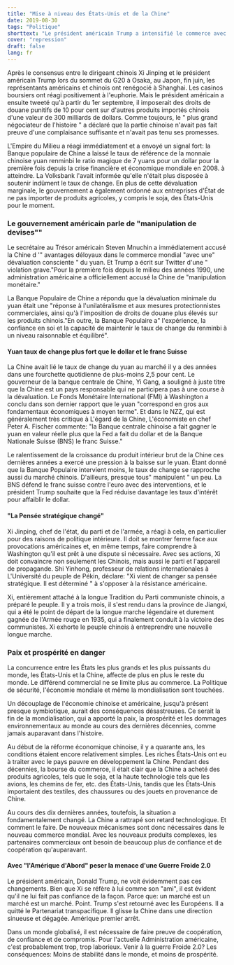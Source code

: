 ```yaml
---
title: "Mise à niveau des États-Unis et de la Chine"
date: 2019-08-30
tags: "Politique"
shorttext: "Le président américain Trump a intensifié le commerce avec la Chine. Pékin réagit calmement, mais envoie un signal fort."
cover: "repression"
draft: false
lang: fr
---
```


Après le consensus entre le dirigeant chinois Xi Jinping et le président américain Trump lors du sommet du G20 à Osaka, au Japon, fin juin, les représentants américains et chinois ont renégocié à Shanghai. Les casinos boursiers ont réagi positivement à l'euphorie. Mais le président américain a ensuite tweeté qu'à partir du 1er septembre, il imposerait des droits de douane punitifs de 10 pour cent sur d'autres produits importés chinois d'une valeur de 300 milliards de dollars. Comme toujours, le " plus grand négociateur de l'histoire " a déclaré que la partie chinoise n'avait pas fait preuve d'une complaisance suffisante et n'avait pas tenu ses promesses.

L'Empire du Milieu a réagi immédiatement et a envoyé un signal fort: la Banque populaire de Chine a laissé le taux de référence de la monnaie chinoise yuan renminbi le ratio magique de 7 yuans pour un dollar pour la première fois depuis la crise financière et économique mondiale en 2008. à atteindre. La Volksbank l'avait informée qu'elle n'était plus disposée à soutenir indûment le taux de change. En plus de cette dévaluation marginale, le gouvernement a également ordonné aux entreprises d'État de ne pas importer de produits agricoles, y compris le soja, des États-Unis pour le moment.

### Le gouvernement américain parle de "manipulation de devises""

Le secrétaire au Trésor américain Steven Mnuchin a immédiatement accusé la Chine d '" avantages déloyaux dans le commerce mondial "avec une" dévaluation consciente " du yuan. Et Trump a écrit sur Twitter d'une " violation grave."Pour la première fois depuis le milieu des années 1990, une administration américaine a officiellement accusé la Chine de "manipulation monétaire."

La Banque Populaire de Chine a répondu que la dévaluation minimale du yuan était une "réponse à l'unilatéralisme et aux mesures protectionnistes commerciales, ainsi qu'à l'imposition de droits de douane plus élevés sur les produits chinois."En outre, la Banque Populaire a" l'expérience, la confiance en soi et la capacité de maintenir le taux de change du renminbi à un niveau raisonnable et équilibré".

#### Yuan taux de change plus fort que le dollar et le franc Suisse

La Chine avait lié le taux de change du yuan au marché il y a des années dans une fourchette quotidienne de plus-moins 2,5 pour cent. Le gouverneur de la banque centrale de Chine, Yi Gang, a souligné à juste titre que la Chine est un pays responsable qui ne participera pas à une course à la dévaluation. Le Fonds Monétaire International (FMI) à Washington a conclu dans son dernier rapport que le yuan "correspond en gros aux fondamentaux économiques à moyen terme". Et dans le NZZ, qui est généralement très critique à L'égard de la Chine, L'économiste en chef Peter A. Fischer commente: "la Banque centrale chinoise a fait gagner le yuan en valeur réelle plus que la Fed a fait du dollar et de la Banque Nationale Suisse (BNS) le franc Suisse."

Le ralentissement de la croissance du produit intérieur brut de la Chine ces dernières années a exercé une pression à la baisse sur le yuan. Étant donné que la Banque Populaire intervient moins, le taux de change se rapproche aussi du marché chinois. D'ailleurs, presque tous" manipulent " un peu. La BNS défend le franc suisse contre l'euro avec des interventions, et le président Trump souhaite que la Fed réduise davantage les taux d'intérêt pour affaiblir le dollar.

#### "La Pensée stratégique changé"

Xi Jinping, chef de l'état, du parti et de l'armée, a réagi à cela, en particulier pour des raisons de politique intérieure. Il doit se montrer ferme face aux provocations américaines et, en même temps, faire comprendre à Washington qu'il est prêt à une dispute si nécessaire. Avec ses actions, Xi doit convaincre non seulement les Chinois, mais aussi le parti et l'appareil de propagande. Shi Yinhong, professeur de relations internationales à L'Université du peuple de Pékin, déclare: "Xi vient de changer sa pensée stratégique. Il est déterminé " à s'opposer à la résistance américaine.

Xi, entièrement attaché à la longue Tradition du Parti communiste chinois, a préparé le peuple. Il y a trois mois, il s'est rendu dans la province de Jiangxi, qui a été le point de départ de la longue marche légendaire et durement gagnée de l'Armée rouge en 1935, qui a finalement conduit à la victoire des communistes. Xi exhorte le peuple chinois à entreprendre une nouvelle longue marche.

### Paix et prospérité en danger

La concurrence entre les États les plus grands et les plus puissants du monde, les États-Unis et la Chine, affecte de plus en plus le reste du monde. Le différend commercial ne se limite plus au commerce. La Politique de sécurité, l'économie mondiale et même la mondialisation sont touchées.

Un découplage de l'économie chinoise et américaine, jusqu'à présent presque symbiotique, aurait des conséquences désastreuses. Ce serait la fin de la mondialisation, qui a apporté la paix, la prospérité et les dommages environnementaux au monde au cours des dernières décennies, comme jamais auparavant dans l'histoire.

Au début de la réforme économique chinoise, il y a quarante ans, les conditions étaient encore relativement simples. Les riches États-Unis ont eu à traiter avec le pays pauvre en développement la Chine. Pendant des décennies, la bourse du commerce, il était clair que la Chine a acheté des produits agricoles, tels que le soja, et la haute technologie tels que les avions, les chemins de fer, etc. des États-Unis, tandis que les États-Unis importaient des textiles, des chaussures ou des jouets en provenance de Chine.

Au cours des dix dernières années, toutefois, la situation a fondamentalement changé. La Chine a rattrapé son retard technologique. Et comment le faire. De nouveaux mécanismes sont donc nécessaires dans le nouveau commerce mondial. Avec les nouveaux produits complexes, les partenaires commerciaux ont besoin de beaucoup plus de confiance et de coopération qu'auparavant.

#### Avec "l'Amérique d'Abord" peser la menace d'une Guerre Froide 2.0

Le président américain, Donald Trump, ne voit évidemment pas ces changements. Bien que Xi se réfère à lui comme son "ami", il est évident qu'il ne lui fait pas confiance de la façon. Parce que: un marché est un marché est un marché. Point. Trump s'est retourné avec les Européens. Il a quitté le Partenariat transpacifique. Il glisse la Chine dans une direction sinueuse et dégagée. Amérique premier arrêt.

Dans un monde globalisé, il est nécessaire de faire preuve de coopération, de confiance et de compromis. Pour l'actuelle Administration américaine, c'est probablement trop, trop laborieux. Venir à la guerre Froide 2.0? Les conséquences: Moins de stabilité dans le monde, et moins de prospérité.
